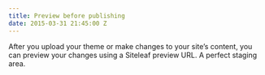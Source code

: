 ```yaml
---
title: Preview before publishing
date: 2015-03-31 21:45:00 Z
---
```


After you upload your theme or make changes to your site’s content, you can preview your changes using a Siteleaf preview URL. A perfect staging area. 
